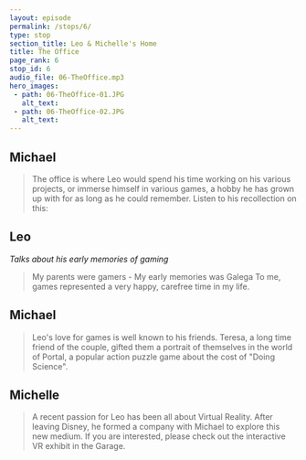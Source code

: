 ```yaml
---
layout: episode
permalink: /stops/6/
type: stop
section_title: Leo & Michelle's Home
title: The Office
page_rank: 6
stop_id: 6
audio_file: 06-TheOffice.mp3
hero_images:
 - path: 06-TheOffice-01.JPG
   alt_text:
 - path: 06-TheOffice-02.JPG
   alt_text:
---
```


## Michael
> The office is where Leo would spend his time working on his various projects,
or immerse himself in various games, a hobby he has grown up with for as long as
he could remember. Listen to his recollection on this:

## Leo
*Talks about his early memories of gaming*
> My parents were gamers - My early memories was Galega
> To me, games represented a very happy, carefree time in my life.

## Michael
> Leo's love for games is well known to his friends. Teresa, a long
time friend of the couple, gifted them a portrait of themselves in the world
of Portal, a popular action puzzle game about the cost of "Doing Science".

## Michelle
> A recent passion for Leo has been all about Virtual Reality. After leaving
Disney, he formed a company with Michael to explore this new medium. If you
are interested, please check out the interactive VR exhibit in the Garage.
